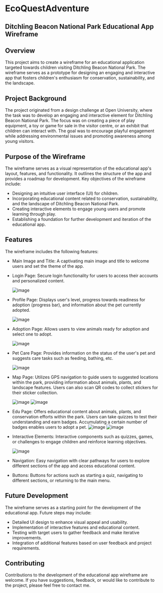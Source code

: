 # EcoQuestAdventure

## Ditchling Beacon National Park Educational App Wireframe

## Overview
This project aims to create a wireframe for an educational application targeted towards children visiting Ditchling Beacon National Park. The wireframe serves as a prototype for designing an engaging and interactive app that fosters children's enthusiasm for conservation, sustainability, and the landscape.

## Project Background
The project originated from a design challenge at Open University, where the task was to develop an engaging and interactive element for Ditchling Beacon National Park. The focus was on creating a piece of play equipment, a toy or game for sale in the visitor centre, or an exhibit that children can interact with. The goal was to encourage playful engagement while addressing environmental issues and promoting awareness among young visitors.

## Purpose of the Wireframe
The wireframe serves as a visual representation of the educational app's layout, features, and functionality. It outlines the structure of the app and provides a roadmap for development. Key objectives of the wireframe include:

- Designing an intuitive user interface (UI) for children.
- Incorporating educational content related to conservation, sustainability, and the landscape of Ditchling Beacon National Park.
- Creating interactive elements to engage young users and promote learning through play.
- Establishing a foundation for further development and iteration of the educational app.

## Features
The wireframe includes the following features:

- Main Image and Title: A captivating main image and title to welcome users and set the theme of the app.

- Login Page: Secure login functionality for users to access their accounts and personalized content.
  
   ![image](https://github.com/designs-by-kate/EcoQuestAdventure/assets/146155569/bd77a84b-b2eb-4340-8615-71d0971d9a9e)

- Profile Page: Displays user's level, progress towards readiness for adoption (progress bar), and information about the pet currently adopted.

  ![image](https://github.com/designs-by-kate/EcoQuestAdventure/assets/146155569/66dc0f84-1642-4e02-bee2-46fc8cc1fc80)

- Adoption Page: Allows users to view animals ready for adoption and select one to adopt.

  ![image](https://github.com/designs-by-kate/EcoQuestAdventure/assets/146155569/f5dbca05-5e73-48ee-95c8-b07509e25061)

- Pet Care Page: Provides information on the status of the user's pet and suggests care tasks such as feeding, bathing, etc.

  ![image](https://github.com/designs-by-kate/EcoQuestAdventure/assets/146155569/49b949af-861c-4dcd-9f7b-7edd368db847)

- Map Page: Utilizes GPS navigation to guide users to suggested locations within the park, providing information about animals, plants, and landscape features. Users can also scan QR codes to collect stickers for their sticker collection.

  ![image](https://github.com/designs-by-kate/EcoQuestAdventure/assets/146155569/4bcd1aa5-1134-48be-92bc-270f1dc69de7)
  ![image](https://github.com/designs-by-kate/EcoQuestAdventure/assets/146155569/67a0ee72-7b75-4eb6-9f77-4eb6f252abe8)


- Edu Page: Offers educational content about animals, plants, and conservation efforts within the park. Users can take quizzes to test their understanding and earn badges. Accumulating a certain number of badges enables users to adopt a pet.
  ![image](https://github.com/designs-by-kate/EcoQuestAdventure/assets/146155569/1673fd88-d1cb-4f44-be8e-1f295b1746b9)
  ![image](https://github.com/designs-by-kate/EcoQuestAdventure/assets/146155569/5615d2c3-c328-41ed-8d6b-f324a241cc0a)

- Interactive Elements: Interactive components such as quizzes, games, or challenges to engage children and reinforce learning objectives.

  ![image](https://github.com/designs-by-kate/EcoQuestAdventure/assets/146155569/750d1073-c0a7-42c2-b8ac-2fb48dcc329e)

- Navigation: Easy navigation with clear pathways for users to explore different sections of the app and access educational content.

- Buttons: Buttons for actions such as starting a quiz, navigating to different sections, or returning to the main menu.

## Future Development
The wireframe serves as a starting point for the development of the educational app. Future steps may include:

- Detailed UI design to enhance visual appeal and usability.
- Implementation of interactive features and educational content.
- Testing with target users to gather feedback and make iterative improvements.
- Integration of additional features based on user feedback and project requirements.

## Contributing
Contributions to the development of the educational app wireframe are welcome. If you have suggestions, feedback, or would like to contribute to the project, please feel free to contact me.
